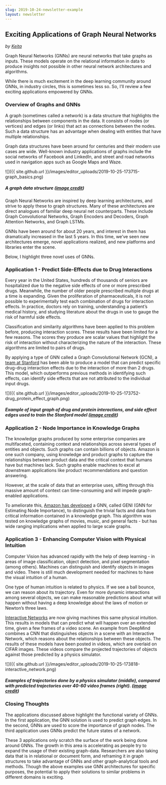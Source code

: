 ```yaml
---
slug: 2019-10-24-newsletter-example
layout: newsletter
---
```


## Exciting Applications of Graph Neural Networks

*by [Keita](https://twitter.com/keitabr)*

Graph Neural Networks (GNNs) are neural networks that take graphs as inputs. These models operate on the relational information in data to produce insights not possible in other neural network architectures and algorithms.

While there is much excitement in the deep learning community around GNNs, in industry circles, this is sometimes less so. So, I’ll review a few exciting applications empowered by GNNs.

### Overview of Graphs and GNNs

A graph (sometimes called a network) is a data structure that highlights the relationships between components in the data. It consists of nodes (or vertices) and edges (or links) that act as connections between the nodes. Such a data structure has an advantage when dealing with entities that have multiple relationships.

Graph data structures have been around for centuries and their modern use cases are wide. Well-known industry applications of graphs include the social networks of Facebook and LinkedIn, and street and road networks used in navigation apps such as Google Maps and Waze.

![]({{ site.github.url }}/images/editor_uploads/2019-10-25-173715-graph_basics.png)
##### A graph data structure ([image credit](mathinsight.org))

Graph Neural Networks are inspired by deep learning architectures, and strive to apply these to graph structures. Many of these architectures are direct analogues of familiar deep neural net counterparts. These include Graph Convolutional Networks, Graph Encoders and Decoders, Graph Attention Networks, and Graph LSTMs.

GNNs have been around for about 20 years, and interest in them has dramatically increased in the last 5 years. In this time, we’ve seen new architectures emerge, novel applications realized, and new platforms and libraries enter the scene.

Below, I highlight three novel uses of GNNs.

### Application 1 - Predict Side-Effects due to Drug Interactions
Every year in the United States, hundreds of thousands of seniors are hospitalized due to the negative side effects of one or more prescribed drugs. Meanwhile, the number of older people prescribed multiple drugs at a time is expanding. Given the proliferation of pharmaceuticals, it is not possible to experimentally test each combination of drugs for interaction effects. In practice, doctors rely on training, understanding a patient’s medical history, and studying literature about the drugs in use to gauge the risk of harmful side effects.

Classification and similarity algorithms have been applied to this problem before, producing interaction scores. These results have been limited for a few reasons.  The scores they produce are scalar values that highlight the risk of interaction without characterizing the nature of the interaction. These algorithms are limited to pairs of drugs.

By applying a type of GNN called a Graph Convolutional Network (GCN), a [team at Stanford](http://snap.stanford.edu/decagon/) has been able to produce a model that can predict specific drug-drug interaction effects due to the interaction of more than 2 drugs. This model, which outperforms previous methods in identifying such effects, can identify side effects that are not attributed to the individual input drugs.

![]({{ site.github.url }}/images/editor_uploads/2019-10-25-173752-drug_protein_effect_graph.png)
##### Example of input graph of drug and protein interactions, and side effect edges used to train the Stanford model ([image credit](snap.stanford.edu/decagon))

### Application 2 - Node Importance in Knowledge Graphs
The knowledge graphs produced by some enterprise companies are multifaceted, containing context and relationships across several types of entities and objects. Such graphs can contain billions of objects. Amazon is one such company, using knowledge and product graphs to capture the relationships between product data and the critical context that humans have but machines lack. Such graphs enable machines to excel at downstream applications like product recommendations and question answering.

However, at the scale of data that an enterprise uses, sifting through this massive amount of context can time-consuming and will impede graph-enabled applications.

To ameliorate this, [Amazon has developed](https://arxiv.org/abs/1905.08865) a GNN, called GENI (GNN for Estimating Node Importance), to distinguish the trivial facts and data from critical information contained in a knowledge graph. This algorithm was tested on knowledge graphs of movies, music, and general facts - but has wide ranging implications when applied to large scale graphs.

### Application 3 - Enhancing Computer Vision with Physical Intuition
Computer Vision has advanced rapidly with the help of deep learning - in areas of image classification, object detection, and pixel segmentation (among others). Machines can distinguish and identify objects in images and video. There is still much development needed for machines to have the visual intuition of a human. 

One type of human intuition is related to physics. If we see a ball bounce, we can reason about its trajectory. Even for more dynamic interactions among several objects, we can make reasonable predictions about what will happen without having a deep knowledge about the laws of motion or Newton’s three laws.

[Interactive Networks](https://papers.nips.cc/paper/7040-visual-interaction-networks-learning-a-physics-simulator-from-video.pdf) are now giving machines this same physical intuition. This results in models that can predict what will happen over an extended time, given a few frames of a video scene. An example from DeepMind combines a CNN that distinguishes objects in a scene with an Interactive Network, which reasons about the relationships between these objects. The results of these models have been posted in videos, which are overlaid on CIFAR images. These videos compare the projected trajectories of objects against those predicted by a physics simulator.

![]({{ site.github.url }}/images/editor_uploads/2019-10-25-173818-interactive_network.png)
##### Examples of trajectories done by a physics simulator (middle), compared with predicted trajectories over 40-60 video frames (right). ([image credit](https://deepmind.com/))

### Closing Thoughts
The applications discussed above highlight the functional variety of GNNs. In the first application, the GNN solution is used to predict graph edges. In the second, GNNs are used to score the importance of graph nodes. The third application uses GNNs predict the future states of a network.

These 3 applications only scratch the surface of the work being done around GNNs. The growth in this area is accelerating as people try to expand the usage of their existing graph-data. Researchers are also taking data that is in relational or document form, and reframing it in graph structures to take advantage of GNNs and other graph-analytical tools and methods.  Though the above examples use GNN architectures for specific purposes, the potential to apply their solutions to similar problems in different domains is exciting.